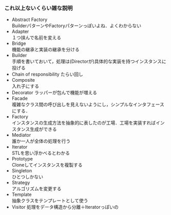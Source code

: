 ### これ以上ないくらい雑な説明
- Abstract Factory  
BuilderパターンやFactoryパターンっぽいよね．よくわからない
- Adapter  
１つ挟んで名前を変える
- Bridge  
機能の継承と実装の継承を分ける
- Builder  
手順を書いておいて，処理は(Directorが)具体的な実装を持つインスタンスに投げる
- Chain of responsibility
たらい回し  
- Composite  
入れ子にする
- Decorator
ラッパーが包んで機能が増える
- Facade  
複雑なクラス間の呼び出しを見えないようにし，シンプルなインタフェースにする．
- Factory  
インスタンスの生成方法を抽象的に表したのが工場．工場を実装すればインスタンス生成ができる
- Mediator  
誰か一人が全体の処理を行う
- Iterator  
STLを思い浮かべるとわかる
- Prototype  
Cloneしてインスタンスを複製する
- Singleton  
ひとつしかない
- Strategy  
アルゴリズムを変更する
- Template  
抽象クラスをテンプレートとして使う
- Visitor
処理をデータ構造から分離＋Iteratorっぽいの